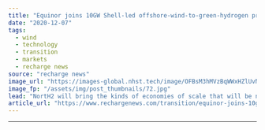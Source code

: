 ```yaml
---
title: "Equinor joins 10GW Shell-led offshore-wind-to-green-hydrogen project — here’s why"
date: "2020-12-07"
tags: 
  - wind
  - technology
  - transition
  - markets
  - recharge news
source: "recharge news"
image_url: "https://images-global.nhst.tech/image/OFBsM3hMVzBqWWxHZlUvNE1SOGp5TTNGd0UwUHVUYUJHYlhlOWRlMlJQTT0=/nhst/binary/8b195443a105ca045eca70048790dbe5"
image_fp: "/assets/img/post_thumbnails/72.jpg"
lead: "NortH2 will bring the kinds of economies of scale that will be needed to make green hydrogen cost-competitive with polluting grey H2, senior Equinor executives tell Leigh Collins"
article_url: "https://www.rechargenews.com/transition/equinor-joins-10gw-shell-led-offshore-wind-to-green-hydrogen-project-here-s-why/2-1-925370"
---
```


---
